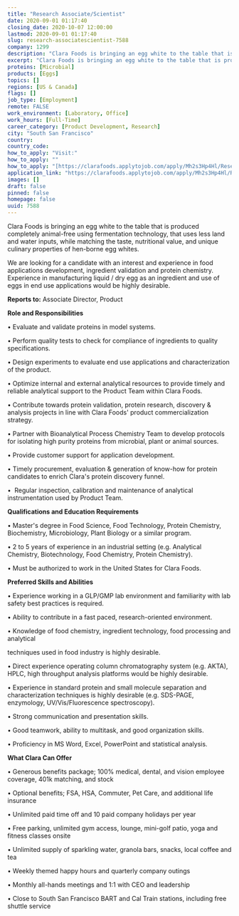 ```yaml
---
title: "Research Associate/Scientist"
date: 2020-09-01 01:17:40
closing_date: 2020-10-07 12:00:00
lastmod: 2020-09-01 01:17:40
slug: research-associatescientist-7588
company: 1299
description: "Clara Foods is bringing an egg white to the table that is produced completely animal-free using fermentation technology, that uses less land and water inputs, while matching the taste, nutritional value, and unique culinary properties of hen-borne egg whites.We are looking for a candidate with an interest and experience in food applications development, ingredient validation and protein chemistry. Experience in manufacturing liquid / dry egg as an ingredient and use of eggs in end use applications would be highly desirable."
excerpt: "Clara Foods is bringing an egg white to the table that is produced completely animal-free using fermentation technology, that uses less land and water inputs, while matching the taste, nutritional value, and unique culinary properties of hen-borne egg whites.We are looking for a candidate with an interest and experience in food applications development, ingredient validation and protein chemistry. Experience in manufacturing liquid / dry egg as an ingredient and use of eggs in end use applications would be highly desirable."
proteins: [Microbial]
products: [Eggs]
topics: []
regions: [US & Canada]
flags: []
job_type: [Employment]
remote: FALSE
work_environment: [Laboratory, Office]
work_hours: [Full-Time]
career_category: [Product Development, Research]
city: "South San Francisco"
country: 
country_code: 
how_to_apply: "Visit:"
how_to_apply: ""
how_to_apply: "[https://clarafoods.applytojob.com/apply/Mh2s3Hp4Hl/Research-AssociateSc...](https://clarafoods.applytojob.com/apply/Mh2s3Hp4Hl/Research-AssociateScientist?source=proteinreport)"
application_link: "https://clarafoods.applytojob.com/apply/Mh2s3Hp4Hl/Research-AssociateScientist?source=proteinreport"
images: []
draft: false
pinned: false
homepage: false
uuid: 7588
---
```

Clara Foods is bringing an egg white to the table that is produced
completely animal-free using fermentation technology, that uses less
land and water inputs, while matching the taste, nutritional value, and
unique culinary properties of hen-borne egg whites.

We are looking for a candidate with an interest and experience in food
applications development, ingredient validation and protein chemistry.
Experience in manufacturing liquid / dry egg as an ingredient and use of
eggs in end use applications would be highly desirable.

**Reports to:** Associate Director, Product

**Role and Responsibilities**

• Evaluate and validate proteins in model systems.

• Perform quality tests to check for compliance of ingredients to
quality specifications.

• Design experiments to evaluate end use applications and
characterization of the product.

• Optimize internal and external analytical resources to provide timely
and reliable analytical support to the Product Team within Clara Foods.

• Contribute towards protein validation, protein research, discovery &
analysis projects in line with Clara Foods' product commercialization
strategy.

• Partner with Bioanalytical Process Chemistry Team to develop protocols
for isolating high purity proteins from microbial, plant or animal
sources. 

• Provide customer support for application development.

• Timely procurement, evaluation & generation of know-how for protein
candidates to enrich Clara's protein discovery funnel.

•  Regular inspection, calibration and maintenance of analytical
instrumentation used by Product Team.

**Qualifications and Education Requirements**

• Master's degree in Food Science, Food Technology, Protein Chemistry,
Biochemistry, Microbiology, Plant Biology or a similar program.

• 2 to 5 years of experience in an industrial setting (e.g. Analytical
Chemistry, Biotechnology, Food Chemistry, Protein Chemistry).

• Must be authorized to work in the United States for Clara Foods.

**Preferred Skills and Abilities**

• Experience working in a GLP/GMP lab environment and familiarity with
lab safety best practices is required. 

• Ability to contribute in a fast paced, research-oriented environment.

• Knowledge of food chemistry, ingredient technology, food processing
and analytical

techniques used in food industry is highly desirable.

• Direct experience operating column chromatography system (e.g. AKTA),
HPLC, high throughput analysis platforms would be highly desirable. 

• Experience in standard protein and small molecule separation and
characterization techniques is highly desirable (e.g. SDS-PAGE,
enzymology, UV/Vis/Fluorescence spectroscopy). 

• Strong communication and presentation skills.

• Good teamwork, ability to multitask, and good organization skills.

• Proficiency in MS Word, Excel, PowerPoint and statistical analysis.

**What Clara Can Offer**

• Generous benefits package; 100% medical, dental, and vision employee
coverage, 401k matching, and stock

• Optional benefits; FSA, HSA, Commuter, Pet Care, and additional life
insurance

• Unlimited paid time off and 10 paid company holidays per year

• Free parking, unlimited gym access, lounge, mini-golf patio, yoga and
fitness classes onsite

• Unlimited supply of sparkling water, granola bars, snacks, local
coffee and tea

• Weekly themed happy hours and quarterly company outings

• Monthly all-hands meetings and 1:1 with CEO and leadership

• Close to South San Francisco BART and Cal Train stations, including
free shuttle service
